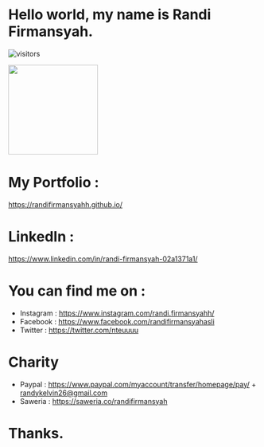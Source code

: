# Hello world, my name is <b>Randi Firmansyah</b>.

![visitors](https://visitor-badge.glitch.me/badge?page_id=page.id)

<img height="180em" src="https://github-readme-stats.vercel.app/api?username=randifirmansyahh&show_icons=true&hide_border=true&&count_private=true&include_all_commits=true" />

# My Portfolio :
https://randifirmansyahh.github.io/

# LinkedIn :
https://www.linkedin.com/in/randi-firmansyah-02a1371a1/

# You can find me on :
- Instagram : https://www.instagram.com/randi.firmansyahh/
- Facebook : https://www.facebook.com/randifirmansyahasli
- Twitter : https://twitter.com/nteuuuu

# Charity
- Paypal : https://www.paypal.com/myaccount/transfer/homepage/pay/ + randykelvin26@gmail.com
- Saweria : https://saweria.co/randifirmansyah

# Thanks.
